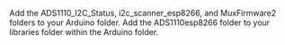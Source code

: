 Add the ADS1110_I2C_Status, i2c_scanner_esp8266, and MuxFirmware2 folders to your Arduino folder. Add the ADS1110esp8266 folder to your libraries folder within the Arduino folder.
